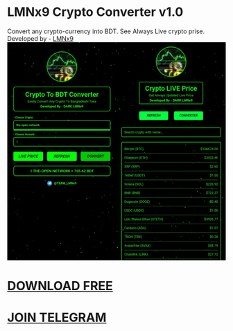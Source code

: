 # LMNx9 Crypto Converter v1.0
Convert any crypto-currency into BDT. See Always Live crypto prise. Developed by - [LMNx9](https://t.me/x_LMNx9)
![](https://github.com/LMNx9-JOHNY/Crypto_Converter/blob/main/CryptoConverter.jpg)
# [DOWNLOAD FREE](https://github.com/LMNx9-JOHNY/Crypto_Converter/raw/refs/heads/main/Crypto_Converter_1.0.apk)
# [JOIN TELEGRAM](https://t.me/TEAM_LMNx9)
